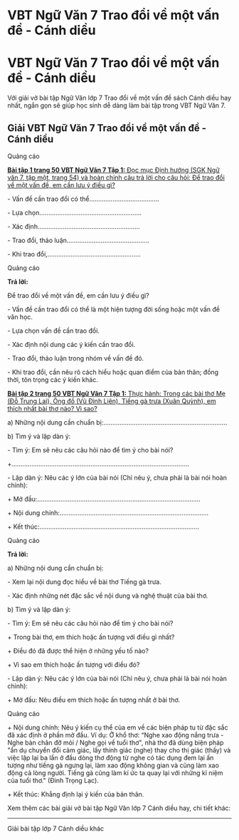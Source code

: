 # VBT Ngữ Văn 7 Trao đổi về một vấn đề - Cánh diều

# VBT Ngữ Văn 7 Trao đổi về một vấn đề - Cánh diều

Với giải vở bài tập Ngữ Văn lớp 7 Trao đổi về một vấn đề sách Cánh diều hay nhất, ngắn gọn sẽ giúp học sinh dễ dàng làm bài tập trong VBT Ngữ Văn 7.

## Giải VBT Ngữ Văn 7 Trao đổi về một vấn đề - Cánh diều

Quảng cáo

[**Bài tập 1 trang 50 VBT Ngữ Văn 7 Tập 1:** Đọc mục Định hướng (SGK Ngữ văn 7, tập một, trang 54) và hoàn chỉnh câu trả lời cho câu hỏi: Để trao đổi về một vấn đề, em cần lưu ý điều gì?](https://vietjack.com/vbt-ngu-van-7-cd/bai-tap-1-trang-50-vbt-ngu-van-lop-7-tap-1.jsp)

\- Vấn đề cần trao đổi có thể....................................... 

\- Lựa chọn......................................................... 

\- Xác định......................................................... 

\- Trao đổi, thảo luận.............................................. 

\- Khi trao đổi,.................................................... 

Quảng cáo

**Trả lời:**

Để trao đổi về một vấn đề, em cần lưu ý điều gì?

\- Vấn đề cần trao đổi có thể là một hiện tượng đời sống hoặc một vấn đề văn học.

\- Lựa chọn vấn đề cần trao đổi.

\- Xác định nội dung các ý kiến cần trao đổi.

\- Trao đổi, thảo luận trong nhóm về vấn đề đó.

\- Khi trao đổi, cần nêu rõ cách hiểu hoặc quan điểm của bản thân; đồng thời, tôn trọng các ý kiến khác.

[**Bài tập 2 trang 50 VBT Ngữ Văn 7 Tập 1:** Thực hành: Trong các bài thơ Mẹ (Đỗ Trung Lai), Ông đồ (Vũ Đình Liên), Tiếng gà trưa (Xuân Quỳnh), em thích nhất bài thơ nào? Vì sao?](https://vietjack.com/vbt-ngu-van-7-cd/bai-tap-2-trang-50-vbt-ngu-van-lop-7-tap-1.jsp)

a) Những nội dung cần chuẩn bị:..................................................................... 

b) Tìm ý và lập dàn ý:

\- Tìm ý: Em sẽ nêu các câu hỏi nào để tìm ý cho bài nói?

+................................................................................................... 

\- Lập dàn ý: Nêu các ý lớn của bài nói (Chỉ nêu ý, chưa phải là bài nói hoàn chỉnh):

\+ Mở đầu:........................................................................................... 

\+ Nội dung chính:................................................................................... 

\+ Kết thúc:......................................................................................... 

Quảng cáo

**Trả lời:**

a) Những nội dung cần chuẩn bị:

\- Xem lại nội dung đọc hiểu về bài thơ Tiếng gà trưa.

\- Xác định những nét đặc sắc về nội dung và nghệ thuật của bài thơ.

b) Tìm ý và lập dàn ý:

\- Tìm ý: Em sẽ nêu các câu hỏi nào để tìm ý cho bài nói?

\+ Trong bài thơ, em thích hoặc ấn tượng với điều gì nhất?

\+ Điều đó đã được thể hiện ở những yếu tố nào?

\+ Vì sao em thích hoặc ấn tượng với điều đó?

\- Lập dàn ý: Nêu các ý lớn của bài nói (Chỉ nêu ý, chưa phải là bài nói hoàn chỉnh):

\+ Mở đầu: Nêu điều em thích hoặc ấn tượng nhất ở bài thơ.

Quảng cáo

\+ Nội dung chính: Nêu ý kiến cụ thể của em về các biện pháp tu từ đặc sắc đã xác định ở phần mở đầu. Ví dụ: Ở khổ thơ: “Nghe xao động nắng trưa - Nghe bàn chân đỡ mỏi / Nghe gọi về tuổi thơ", nhà thơ đã dùng biện pháp "ẩn dụ chuyển đổi cảm giác, lấy thính giác (nghe) thay cho thị giác (thấy) và việc lặp lại ba lần ở đầu dòng thơ động từ nghe có tác dụng đem lại ấn tượng như tiếng gà ngưng lại, làm xao động không gian và cũng làm xao động cả lòng người. Tiếng gà cũng làm kí ức ta quay lại với những kỉ niệm của tuổi thơ." (Đinh Trọng Lạc).

\+ Kết thúc: Khẳng định lại ý kiến của bản thân.

Xem thêm các bài giải vở bài tập Ngữ Văn lớp 7 Cánh diều hay, chi tiết khác:

* * *

Giải bài tập lớp 7 Cánh diều khác
